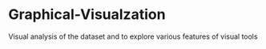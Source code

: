 # Graphical-Visualzation
Visual analysis of the dataset and to explore various features of visual tools

